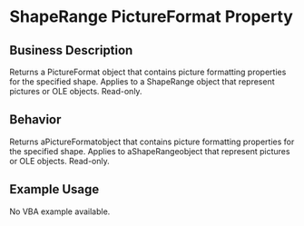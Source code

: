 # ShapeRange PictureFormat Property

## Business Description
Returns a PictureFormat object that contains picture formatting properties for the specified shape. Applies to a ShapeRange object that represent pictures or OLE objects. Read-only.

## Behavior
Returns aPictureFormatobject that contains picture formatting properties for the specified shape. Applies to aShapeRangeobject that represent pictures or OLE objects. Read-only.

## Example Usage
No VBA example available.